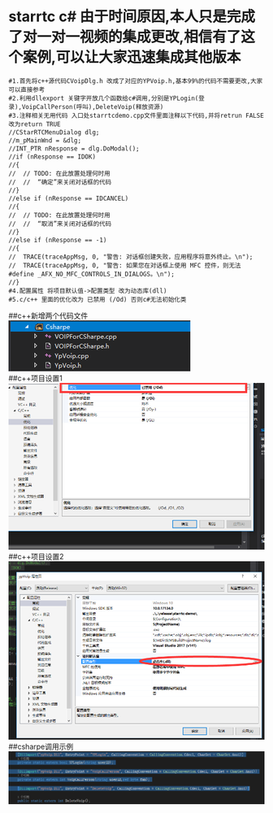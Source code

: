starrtc c# 由于时间原因,本人只是完成了对一对一视频的集成更改,相信有了这个案例,可以让大家迅速集成其他版本
====================================================================================================
	#1.首先将c++源代码CVoipDlg.h 改成了对应的YPVoip.h,基本99%的代码不需要更改,大家可以直接参考
	#2.利用dllexport 关键字开放几个函数给c#调用,分别是YPLogin(登录),VoipCallPerson(呼叫),DeleteVoip(释放资源)
	#3.注释相关无用代码 入口处starrtcdemo.cpp文件里面注释以下代码,并将retrun FALSE改为return TRUE
  	//CStarRTCMenuDialog dlg;
	//m_pMainWnd = &dlg;
	//INT_PTR nResponse = dlg.DoModal();
	//if (nResponse == IDOK)
	//{
	//	// TODO: 在此放置处理何时用
	//	//  “确定”来关闭对话框的代码
	//}
	//else if (nResponse == IDCANCEL)
	//{
	//	// TODO: 在此放置处理何时用
	//	//  “取消”来关闭对话框的代码
	//}
	//else if (nResponse == -1)
	//{
	//	TRACE(traceAppMsg, 0, "警告: 对话框创建失败，应用程序将意外终止。\n");
	//	TRACE(traceAppMsg, 0, "警告: 如果您在对话框上使用 MFC 控件，则无法 #define _AFX_NO_MFC_CONTROLS_IN_DIALOGS。\n");
	//}
	#4.配置属性 将项目默认值->配置类型 改为动态库(dll)
	#5.c/c++ 里面的优化改为 已禁用 (/Od) 否则c#无法初始化类
##c++新增两个代码文件<br> 
![c++新增](code.png) <br>
##c++项目设置1<br>
![c++Set](set.png)
##c++项目设置2
![c++Set2](set2.png)
##csharpe调用示例
![csharpe调用示例](csharpe.png)

